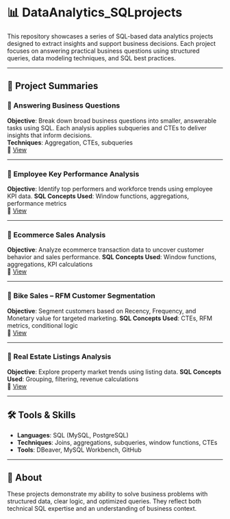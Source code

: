 # 📊 DataAnalytics\_SQLprojects

This repository showcases a series of SQL-based data analytics projects designed to extract insights and support business decisions. Each project focuses on answering practical business questions using structured queries, data modeling techniques, and SQL best practices.

---

## 📁 Project Summaries

### 🔹 Answering Business Questions 

**Objective**: Break down broad business questions into smaller, answerable tasks using SQL. Each analysis applies subqueries and CTEs to deliver insights that inform decisions.  
**Techniques**: Aggregation, CTEs, subqueries  
🔗 [View](https://github.com/aimeele97/DataAnalytics_SQLprojects/tree/main/Answering_Business_Questions)

---

### 🔹 Employee Key Performance Analysis

**Objective**: Identify top performers and workforce trends using employee KPI data.
**SQL Concepts Used**: Window functions, aggregations, performance metrics  
🔗 [View](https://github.com/aimeele97/DataAnalytics_SQLprojects/tree/main/Project1_Employee_Key_Performance_Analysis)

---

### 🔹 Ecommerce Sales Analysis

**Objective**: Analyze ecommerce transaction data to uncover customer behavior and sales performance.
**SQL Concepts Used**: Window functions, aggregations, KPI calculations  
🔗 [View](https://github.com/aimeele97/DataAnalytics_SQLprojects/tree/main/Project2_Ecommerce_Sale_Analysis)

---

### 🔹 Bike Sales – RFM Customer Segmentation

**Objective**: Segment customers based on Recency, Frequency, and Monetary value for targeted marketing.
**SQL Concepts Used**: CTEs, RFM metrics, conditional logic  
🔗 [View](https://github.com/aimeele97/DataAnalytics_SQLprojects/tree/main/Project3_Bike_Sale_Analysis)

---

### 🔹 Real Estate Listings Analysis

**Objective**: Explore property market trends using listing data.
**SQL Concepts Used**: Grouping, filtering, revenue calculations  
🔗 [View](https://github.com/aimeele97/DataAnalytics_SQLprojects/tree/main/Project4_Real_Estate_Listings)

---

## 🛠️ Tools & Skills

* **Languages**: SQL (MySQL, PostgreSQL)
* **Techniques**: Joins, aggregations, subqueries, window functions, CTEs
* **Tools**: DBeaver, MySQL Workbench, GitHub

---

## 📌 About

These projects demonstrate my ability to solve business problems with structured data, clear logic, and optimized queries. They reflect both technical SQL expertise and an understanding of business context.

